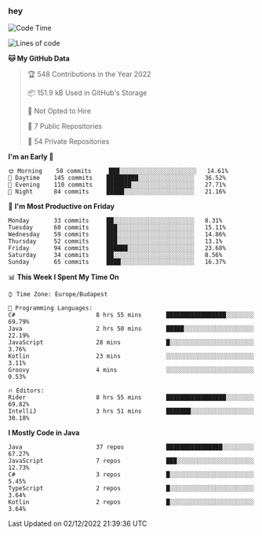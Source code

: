 ### hey

<!--START_SECTION:waka-->
![Code Time](http://img.shields.io/badge/Code%20Time-840%20hrs%201%20min-blue)

![Lines of code](https://img.shields.io/badge/From%20Hello%20World%20I%27ve%20Written-568%20Thousand%20lines%20of%20code-blue)

**🐱 My GitHub Data** 

> 🏆 548 Contributions in the Year 2022
 > 
> 📦 151.9 kB Used in GitHub's Storage 
 > 
> 🚫 Not Opted to Hire
 > 
> 📜 7 Public Repositories 
 > 
> 🔑 54 Private Repositories  
 > 
**I'm an Early 🐤** 

```text
🌞 Morning    58 commits     ███░░░░░░░░░░░░░░░░░░░░░░   14.61% 
🌆 Daytime    145 commits    █████████░░░░░░░░░░░░░░░░   36.52% 
🌃 Evening    110 commits    ███████░░░░░░░░░░░░░░░░░░   27.71% 
🌙 Night      84 commits     █████░░░░░░░░░░░░░░░░░░░░   21.16%

```
📅 **I'm Most Productive on Friday** 

```text
Monday       33 commits     ██░░░░░░░░░░░░░░░░░░░░░░░   8.31% 
Tuesday      60 commits     ███░░░░░░░░░░░░░░░░░░░░░░   15.11% 
Wednesday    59 commits     ███░░░░░░░░░░░░░░░░░░░░░░   14.86% 
Thursday     52 commits     ███░░░░░░░░░░░░░░░░░░░░░░   13.1% 
Friday       94 commits     ██████░░░░░░░░░░░░░░░░░░░   23.68% 
Saturday     34 commits     ██░░░░░░░░░░░░░░░░░░░░░░░   8.56% 
Sunday       65 commits     ████░░░░░░░░░░░░░░░░░░░░░   16.37%

```


📊 **This Week I Spent My Time On** 

```text
⌚︎ Time Zone: Europe/Budapest

💬 Programming Languages: 
C#                       8 hrs 55 mins       █████████████████░░░░░░░░   69.79% 
Java                     2 hrs 50 mins       █████░░░░░░░░░░░░░░░░░░░░   22.19% 
JavaScript               28 mins             █░░░░░░░░░░░░░░░░░░░░░░░░   3.76% 
Kotlin                   23 mins             ░░░░░░░░░░░░░░░░░░░░░░░░░   3.11% 
Groovy                   4 mins              ░░░░░░░░░░░░░░░░░░░░░░░░░   0.53%

🔥 Editors: 
Rider                    8 hrs 55 mins       █████████████████░░░░░░░░   69.82% 
IntelliJ                 3 hrs 51 mins       ███████░░░░░░░░░░░░░░░░░░   30.18%

```

**I Mostly Code in Java** 

```text
Java                     37 repos            ████████████████░░░░░░░░░   67.27% 
JavaScript               7 repos             ███░░░░░░░░░░░░░░░░░░░░░░   12.73% 
C#                       3 repos             █░░░░░░░░░░░░░░░░░░░░░░░░   5.45% 
TypeScript               2 repos             █░░░░░░░░░░░░░░░░░░░░░░░░   3.64% 
Kotlin                   2 repos             █░░░░░░░░░░░░░░░░░░░░░░░░   3.64%

```



 Last Updated on 02/12/2022 21:39:36 UTC
<!--END_SECTION:waka-->
